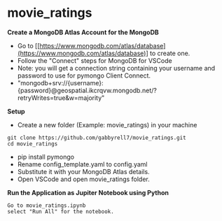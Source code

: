# movie_ratings

**Create a MongoDB Atlas Account for the MongoDB**
- Go to [[https://www.mongodb.com/atlas/database](https://www.mongodb.com/atlas/database)] to create one.
- Follow the "Connect" steps for MongoDB for VSCode
- Note: you will get a connection string containing your username and password to use for pymongo Client Connect.
- "mongodb+srv://{username}:{password}@geospatial.ikcrqvw.mongodb.net/?retryWrites=true&w=majority"

**Setup**
- Create a new folder (Example: movie_ratings) in your machine

```
git clone https://github.com/gabbyrell7/movie_ratings.git
cd movie_ratings
```

- pip install pymongo
- Rename config_template.yaml to config.yaml
- Substitute it with your MongoDB Atlas details.
- Open VSCode and open movie_ratings folder.

**Run the Application as Jupiter Notebook using Python**
```
Go to movie_ratings.ipynb
select "Run All" for the notebook.
```
